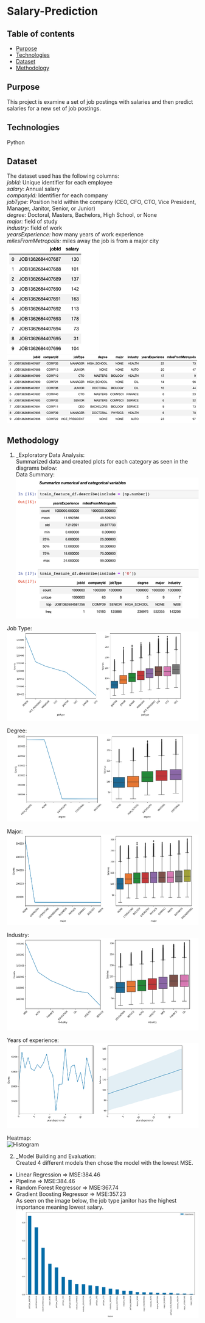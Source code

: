 # Salary-Prediction

## Table of contents

- [Purpose](#Purpose)
- [Technologies](#technologies)
- [Dataset](#dataset)
- [Methodology](#methodology)

## Purpose

This project is examine a set of job postings with salaries and then predict salaries for a new set of job postings.

## Technologies

Python

## Dataset

The dataset used has the following columns:
<br>
*jobId:* Unique identifier for each employee 
<br>
*salary:* Annual salary 
<br>
*companyId:* Identifier for each company 
<br>
*jobType:* Position held within the company (CEO, CFO, CTO, Vice President, Manager, Janitor, Senior, or Junior) 
<br>
*degree:* Doctoral, Masters, Bachelors, High School, or None
<br>
*major:* field of study 
<br>
*industry:* field of work 
<br>
*yearsExperience:* how many years of work experience 
<br>
*milesFromMetropolis:* miles away the job is from a major city
![Dataview1](./img/sampledata1.png) <br />
![Dataview2](./img/sampledata2.png)

## Methodology

1. _Exploratory Data Analysis:<br />
Summarized data and created plots for each category as seen in the diagrams below:<br />
Data Summary:<br />
![Histogram](./img/summary.png) <br />

Job Type:<br />
![Histogram](./img/jobtype.png) <br />

Degree:<br />
![Histogram](./img/degree.png) <br />

Major:<br />
![Histogram](./img/major.png) <br />

Industry:<br />
![Histogram](./img/industry.png) <br />

Years of experience:<br />
![Histogram](./img/yearsexperience.png) <br />

Heatmap:<br />
![Histogram](./img/heatmap.png) <br />

2. _Model Building and Evaluation:<br />
Created 4 different models then chose the model with the lowest MSE.
- Linear Regression => MSE:384.46 <br />
- Pipeline => MSE:384.46 <br />
- Random Forest Regressor => MSE:367.74 <br />
- Gradient Boosting Regressor => MSE:357.23 <br />
   As seen on the image below, the job type janitor has the highest importance meaning lowest salary.<br />
   ![FeatureImportance](./img/featureimportance.png) 
